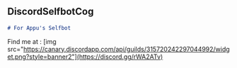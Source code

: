 ## DiscordSelfbotCog

```markdown
# For Appu's Selfbot
```

Find me at :
[img src="https://canary.discordapp.com/api/guilds/315720242297044992/widget.png?style=banner2"](https://discord.gg/rWA2ATv)
